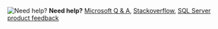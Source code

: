 <Token>![Need help?](media/needhelp_person_icon.png)  **Need help?** [Microsoft Q & A](/answers/products/sql-server), [Stackoverflow](https://stackoverflow.com/questions/tagged/sql-server), [SQL Server product feedback](https://feedback.azure.com/forums/908035-sql-server)</Token>